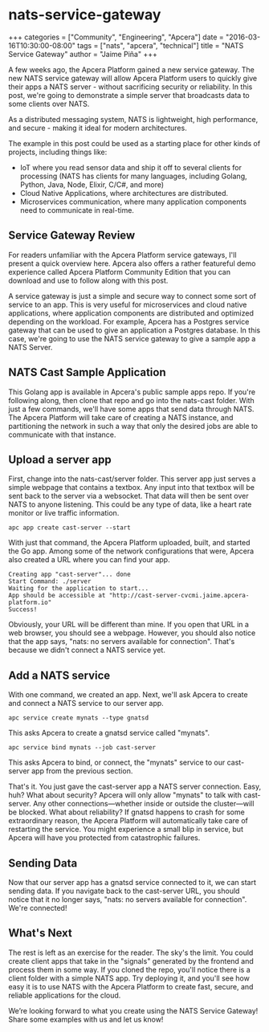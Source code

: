 # nats-service-gateway

+++ categories = \["Community", "Engineering", "Apcera"\] date = "2016-03-16T10:30:00-08:00" tags = \["nats", "apcera", "technical"\] title = "NATS Service Gateway" author = "Jaime Piña" +++

A few weeks ago, the Apcera Platform gained a new service gateway. The new NATS service gateway will allow Apcera Platform users to quickly give their apps a NATS server - without sacrificing security or reliability. In this post, we're going to demonstrate a simple server that broadcasts data to some clients over NATS.

As a distributed messaging system, NATS is lightweight, high performance, and secure - making it ideal for modern architectures.

The example in this post could be used as a starting place for other kinds of projects, including things like:

* IoT where you read sensor data and ship it off to several clients for processing \(NATS has clients for many languages, including Golang, Python, Java, Node, Elixir, C/C\#, and more\)
* Cloud Native Applications, where architectures are distributed.
* Microservices communication, where many application components need to communicate in real-time.

## Service Gateway Review

For readers unfamiliar with the Apcera Platform service gateways, I'll present a quick overview here. Apcera also offers a rather featureful demo experience called Apcera Platform Community Edition that you can download and use to follow along with this post.

A service gateway is just a simple and secure way to connect some sort of service to an app. This is very useful for microservices and cloud native applications, where application components are distributed and optimized depending on the workload. For example, Apcera has a Postgres service gateway that can be used to give an application a Postgres database. In this case, we're going to use the NATS service gateway to give a sample app a NATS Server.

## NATS Cast Sample Application

This Golang app is available in Apcera's public sample apps repo. If you're following along, then clone that repo and go into the nats-cast folder. With just a few commands, we'll have some apps that send data through NATS. The Apcera Platform will take care of creating a NATS instance, and partitioning the network in such a way that only the desired jobs are able to communicate with that instance.

## Upload a server app

First, change into the nats-cast/server folder. This server app just serves a simple webpage that contains a textbox. Any input into that textbox will be sent back to the server via a websocket. That data will then be sent over NATS to anyone listening. This could be any type of data, like a heart rate monitor or live traffic information.

```text
apc app create cast-server --start
```

With just that command, the Apcera Platform uploaded, built, and started the Go app. Among some of the network configurations that were, Apcera also created a URL where you can find your app.

```text
Creating app "cast-server"... done
Start Command: ./server
Waiting for the application to start...
App should be accessible at "http://cast-server-cvcmi.jaime.apcera-platform.io"
Success!
```

Obviously, your URL will be different than mine. If you open that URL in a web browser, you should see a webpage. However, you should also notice that the app says, "nats: no servers available for connection". That's because we didn't connect a NATS service yet.

## Add a NATS service

With one command, we created an app. Next, we'll ask Apcera to create and connect a NATS service to our server app.

```text
apc service create mynats --type gnatsd
```

This asks Apcera to create a gnatsd service called "mynats".

```text
apc service bind mynats --job cast-server
```

This asks Apcera to bind, or connect, the "mynats" service to our cast-server app from the previous section.

That's it. You just gave the cast-server app a NATS server connection. Easy, huh? What about security? Apcera will only allow "mynats" to talk with cast-server. Any other connections—whether inside or outside the cluster—will be blocked. What about reliability? If gnatsd happens to crash for some extraordinary reason, the Apcera Platform will automatically take care of restarting the service. You might experience a small blip in service, but Apcera will have you protected from catastrophic failures.

## Sending Data

Now that our server app has a gnatsd service connected to it, we can start sending data. If you navigate back to the cast-server URL, you should notice that it no longer says, "nats: no servers available for connection". We're connected!

## What's Next

The rest is left as an exercise for the reader. The sky's the limit. You could create client apps that take in the "signals" generated by the frontend and process them in some way. If you cloned the repo, you'll notice there is a client folder with a simple NATS app. Try deploying it, and you'll see how easy it is to use NATS with the Apcera Platform to create fast, secure, and reliable applications for the cloud.

We’re looking forward to what you create using the NATS Service Gateway! Share some examples with us and let us know!


